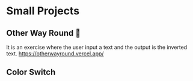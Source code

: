 # Small Projects

## Other Way Round 🔮

It is an exercise where the user input a text and the output is the inverted text.
https://otherwayround.vercel.app/

## Color Switch

